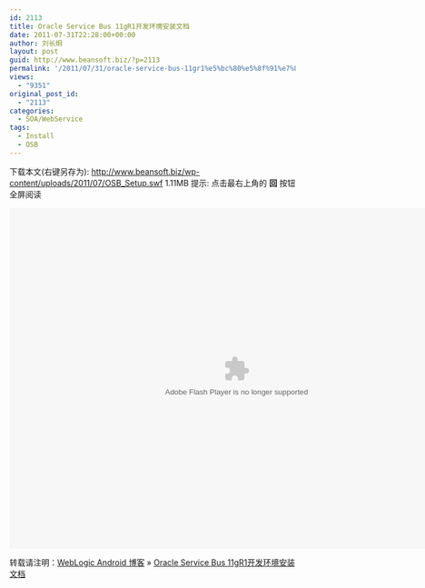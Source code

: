 ```yaml
---
id: 2113
title: Oracle Service Bus 11gR1开发环境安装文档
date: 2011-07-31T22:28:00+00:00
author: 刘长炯
layout: post
guid: http://www.beansoft.biz/?p=2113
permalink: '/2011/07/31/oracle-service-bus-11gr1%e5%bc%80%e5%8f%91%e7%8e%af%e5%a2%83%e5%ae%89%e8%a3%85%e6%96%87%e6%a1%a3/'
views:
  - "9351"
original_post_id:
  - "2113"
categories:
  - SOA/WebService
tags:
  - Install
  - OSB
---
```

下载本文(右键另存为): <a href="http://www.beansoft.biz/wp-content/uploads/2011/07/OSB_Setup.swf" target="_blank">http://www.beansoft.biz/wp-content/uploads/2011/07/OSB_Setup.swf</a> 1.11MB 提示: 点击最右上角的 **回** 按钮全屏阅读

<embed width="800" height="600" type="application/x-shockwave-flash" src="http://www.beansoft.biz/wp-content/uploads/2011/07/OSB_Setup.swf" />


转载请注明：[WebLogic Android 博客](http://www.beansoft.biz) &raquo; [Oracle Service Bus 11gR1开发环境安装文档](http://www.beansoft.biz/2011/07/31/oracle-service-bus-11gr1%e5%bc%80%e5%8f%91%e7%8e%af%e5%a2%83%e5%ae%89%e8%a3%85%e6%96%87%e6%a1%a3/)